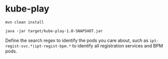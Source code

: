 # kube-play

`mvn clean install`

`java -jar target/kube-play-1.0-SNAPSHOT.jar`

Define the search regex to identify the pods you care about, such as `ipt-regist-svc.*|ipt-regist-bpm.*` to identify all registration services and BPM pods.
